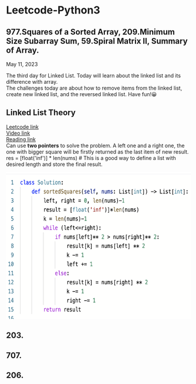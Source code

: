 # Leetcode-Python3
## 977.Squares of a Sorted Array, 209.Minimum Size Subarray Sum, 59.Spiral Matrix II, Summary of Array.
May 11, 2023 

The third day for Linked List. Today will learn about the linked list and its difference with array.\
The challenges today are about how to remove items from the linked list, create new linked list, and the reversed linked list. Have fun!😀

## Linked List Theory
[Leetcode link](https://leetcode.com/problems/squares-of-a-sorted-array/) \
[Video link](https://www.bilibili.com/video/BV1QB4y1D7ep/?spm_id_from=333.788&vd_source=63f26efad0d35bcbb0de794512ac21f3) \
[Reading link](https://github.com/youngyangyang04/leetcode-master/blob/master/problems/0977.%E6%9C%89%E5%BA%8F%E6%95%B0%E7%BB%84%E7%9A%84%E5%B9%B3%E6%96%B9.md)\
Can use **two pointers** to  solve the problem. A left one and a right one, the one with bigger square will be firstly returned as the last item of new result.\
res = [float('inf')] * len(nums) # This is a good way to define a list with desired length and store the final result. 

<img src="https://github.com/gyjbb/Leetcode-Python2/blob/main/Screen%20Shot%202023-05-10%20at%203.35.08%20PM.png" width="600" height="400">

## 203.

## 707.

## 206.



